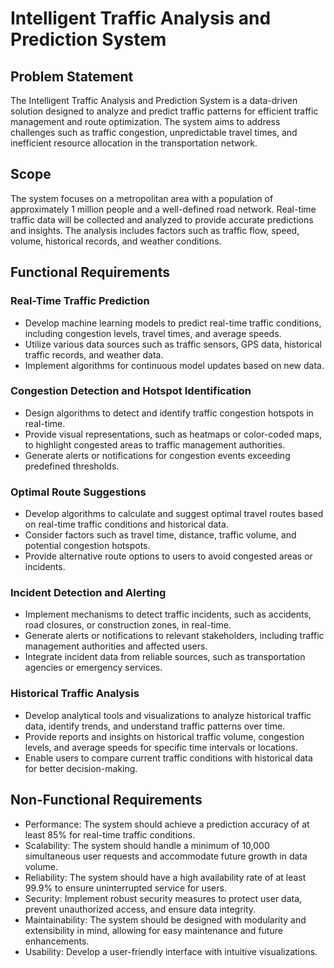 # Intelligent Traffic Analysis and Prediction System

## Problem Statement
The Intelligent Traffic Analysis and Prediction System is a data-driven solution designed to analyze and predict traffic patterns for efficient traffic management and route optimization. The system aims to address challenges such as traffic congestion, unpredictable travel times, and inefficient resource allocation in the transportation network.

## Scope
The system focuses on a metropolitan area with a population of approximately 1 million people and a well-defined road network. Real-time traffic data will be collected and analyzed to provide accurate predictions and insights. The analysis includes factors such as traffic flow, speed, volume, historical records, and weather conditions.

## Functional Requirements
### Real-Time Traffic Prediction
- Develop machine learning models to predict real-time traffic conditions, including congestion levels, travel times, and average speeds.
- Utilize various data sources such as traffic sensors, GPS data, historical traffic records, and weather data.
- Implement algorithms for continuous model updates based on new data.

### Congestion Detection and Hotspot Identification
- Design algorithms to detect and identify traffic congestion hotspots in real-time.
- Provide visual representations, such as heatmaps or color-coded maps, to highlight congested areas to traffic management authorities.
- Generate alerts or notifications for congestion events exceeding predefined thresholds.

### Optimal Route Suggestions
- Develop algorithms to calculate and suggest optimal travel routes based on real-time traffic conditions and historical data.
- Consider factors such as travel time, distance, traffic volume, and potential congestion hotspots.
- Provide alternative route options to users to avoid congested areas or incidents.

### Incident Detection and Alerting
- Implement mechanisms to detect traffic incidents, such as accidents, road closures, or construction zones, in real-time.
- Generate alerts or notifications to relevant stakeholders, including traffic management authorities and affected users.
- Integrate incident data from reliable sources, such as transportation agencies or emergency services.

### Historical Traffic Analysis
- Develop analytical tools and visualizations to analyze historical traffic data, identify trends, and understand traffic patterns over time.
- Provide reports and insights on historical traffic volume, congestion levels, and average speeds for specific time intervals or locations.
- Enable users to compare current traffic conditions with historical data for better decision-making.

## Non-Functional Requirements
- Performance: The system should achieve a prediction accuracy of at least 85% for real-time traffic conditions.
- Scalability: The system should handle a minimum of 10,000 simultaneous user requests and accommodate future growth in data volume.
- Reliability: The system should have a high availability rate of at least 99.9% to ensure uninterrupted service for users.
- Security: Implement robust security measures to protect user data, prevent unauthorized access, and ensure data integrity.
- Maintainability: The system should be designed with modularity and extensibility in mind, allowing for easy maintenance and future enhancements.
- Usability: Develop a user-friendly interface with intuitive visualizations.

